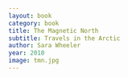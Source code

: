 ```yaml
---
layout: book
category: book
title: The Magnetic North
subtitle: Travels in the Arctic
author: Sara Wheeler
year: 2010
image: tmn.jpg
---
```

